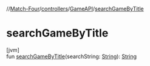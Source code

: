 //[Match-Four](../../../index.md)/[controllers](../index.md)/[GameAPI](index.md)/[searchGameByTitle](search-game-by-title.md)

# searchGameByTitle

[jvm]\
fun [searchGameByTitle](search-game-by-title.md)(searchString: [String](https://kotlinlang.org/api/latest/jvm/stdlib/kotlin/-string/index.html)): [String](https://kotlinlang.org/api/latest/jvm/stdlib/kotlin/-string/index.html)
